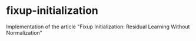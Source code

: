 # fixup-initialization
Implementation of the article "Fixup Initialization: Residual Learning Without Normalization"
